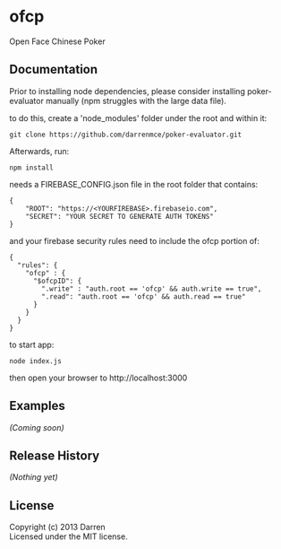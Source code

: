 # ofcp

Open Face Chinese Poker

## Documentation

Prior to installing node dependencies, please consider installing poker-evaluator manually (npm struggles with the large data file).

to do this, create a 'node_modules' folder under the root and within it:

```
git clone https://github.com/darrenmce/poker-evaluator.git
```

Afterwards, run:

```
npm install
```

needs a FIREBASE_CONFIG.json file in the root folder that contains:

```
{
    "ROOT": "https://<YOURFIREBASE>.firebaseio.com",
    "SECRET": "YOUR SECRET TO GENERATE AUTH TOKENS"
}
```

and your firebase security rules need to include the ofcp portion of:

```
{
  "rules": {
    "ofcp" : {
      "$ofcpID": {
        ".write" : "auth.root == 'ofcp' && auth.write == true",
        ".read": "auth.root == 'ofcp' && auth.read == true"
      }
    }
  }
}
```

to start app:

```
node index.js
```

then open your browser to http://localhost:3000

## Examples
_(Coming soon)_

## Release History
_(Nothing yet)_

## License
Copyright (c) 2013 Darren  
Licensed under the MIT license.
